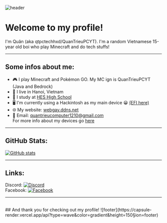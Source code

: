<!---
![header](https://capsule-render.vercel.app/api?type=wave&color=gradient&height=280&section=header&text=Hello%20there%20👋&fontSize=90)
--->
![header](https://capsule-render.vercel.app/api?type=waving&color=gradient&height=280&section=header&text=Hello%20there%20%F0%9F%91%8B&fontSize=90)
# Welcome to my profile!
I'm Quân (aka qtpctechhxd/QuanTrieuPCYT). I'm a random Vietnamese 15-year old boi who play Minecraft and do tech stuffs!
***
## Some infos about me:
* 🎮 I play Minecraft and Pokémon GO. My MC ign is QuanTrieuPCYT (Java and Bedrock)
* 📍 I live in Hanoi, Vietnam
* 🏫 I study at [HES High School](https://www.facebook.com/HESHighSchool)
* 🖥 I'm currently using a Hackintosh as my main device 😀 [(EFI here)](https://github.com/QuanTrieuPCYT/HPHamar_Hackintosh)
* 🌐 My website: [webgay.ddns.net](https://webgay.ddns.net)
* 📧 Email: <a href="mailto:quantrieucomputer1210@gmail.com">quantrieucomputer1210@gmail.com</a><br>
For more info about my devices go [here](https://webgay.ddns.net/devices)
***
## GitHub Stats:
[![GitHub stats](https://github-readme-stats.vercel.app/api?username=QuanTrieuPCYT&theme=tokyonight&hide_border=true)](https://webgay.ddns.net)
***
## Links:
Discord: [![Discord](https://img.shields.io/badge/Discord-7289DA?style=flat-square&logo=discord&logoColor=white "Discord")](https://discord.com/users/699512154004652093)<br>
Facebook: [![Facebook](https://img.shields.io/badge/Facebook-1877F2?style=flat-square&logo=facebook&logoColor=white "Facebook")](https://facebook.com/qtpctechhxd)
***

<br>
## And thank you for checking out my profile!
![footer](https://capsule-render.vercel.app/api?type=wave&color=gradient&height=150&section=footer)
